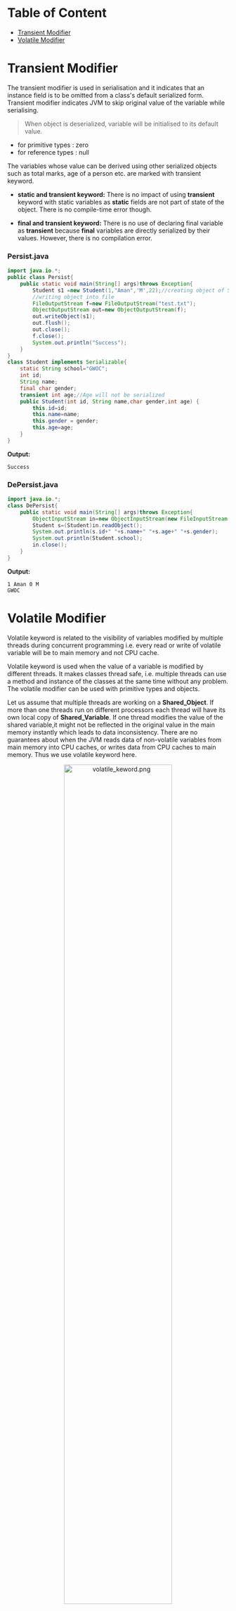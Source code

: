 # Table of Content
* [Transient Modifier](#transient-modifier)
* [Volatile Modifier](#volatile-modifier)

# Transient Modifier

The transient modifier is used in serialisation and it indicates that an instance field is to be omitted from a class's default serialized form. Transient modifier indicates JVM to skip original value of the variable while serialising. 

> When object is deserialized, variable will be initialised to its default value.
* for primitive types : zero
* for reference types : null

The variables whose value can be derived using other serialized objects such as total marks, age of a person etc. are marked with transient keyword.

* **static and transient keyword:** There is no impact of using **transient** keyword with static variables as **static** fields are not part of state of the object. There is no compile-time error though.

* **final and transient keyword:** There is no use of declaring final variable as **transient** because **final** variables are directly serialized by their values. However, there is no compilation error.

### Persist.java

```java
import java.io.*;
public class Persist{
    public static void main(String[] args)throws Exception{
        Student s1 =new Student(1,"Aman",'M',22);//creating object of Student class
        //writing object into file
        FileOutputStream f=new FileOutputStream("test.txt");
        ObjectOutputStream out=new ObjectOutputStream(f);
        out.writeObject(s1);
        out.flush();
        out.close();
        f.close();
        System.out.println("Success");
    }
}
class Student implements Serializable{
    static String school="GWOC";
    int id;
    String name;
    final char gender;
    transient int age;//Age will not be serialized
    public Student(int id, String name,char gender,int age) {
        this.id=id;
        this.name=name;
        this.gender = gender;
        this.age=age;
    }
}

```
**Output:**

```
Success
```

### DePersist.java
```java
import java.io.*;
class DePersist{
    public static void main(String[] args)throws Exception{
        ObjectInputStream in=new ObjectInputStream(new FileInputStream("test.txt"));
        Student s=(Student)in.readObject();
        System.out.println(s.id+" "+s.name+" "+s.age+" "+s.gender);
        System.out.println(Student.school);
        in.close();
    }
}

```

**Output:**

```
1 Aman 0 M
GWOC
```

# Volatile Modifier

Volatile keyword is related to the visibility of variables modified by multiple threads during concurrent programming i.e. every read or write of volatile variable will be to main memory and not CPU cache.

Volatile keyword is used when the value of a variable is modified by different threads. It makes classes thread safe, i.e. multiple threads can use a method and instance of the classes at the same time without any problem. The volatile modifier can be used with primitive types and objects.

Let us assume that multiple threads are working on a **Shared_Object**. If more than one threads run on different processors each thread will have its own local copy of **Shared_Variable**. If one thread modifies the value of the shared variable,it might not be reflected in the original value in the main memory instantly which leads to data inconsistency. There are no guarantees about when the JVM reads data of non-volatile variables from main memory into CPU caches, or writes data from CPU caches to main memory. Thus we use volatile keyword here.

<p align="center"> <img src="https://i.imgur.com/ZWukil2.png" alt="volatile_keword.png" align="centre" width=70% /></p>

```java
// Thread termination with a volatile field
public class StopThread {
    private static volatile boolean stopRequested;
    public static void main(String[] args) throws InterruptedException {
        //creating a thread
        Thread backgroundThread = new Thread(() -> {
            int i = 0;
            while (!stopRequested) {
                try {
                    Thread.sleep(60);
                } catch (InterruptedException e) {
                    e.printStackTrace();
                }
                System.out.println(++i);
            }
        });
        backgroundThread.start();
        Thread.sleep(300);
        stopRequested = true;
    }
}

```


**Output:**
```
1
2
3
4
5
```
### References:

* [www.geeksforgeeks.org](https://www.geeksforgeeks.org/transient-keyword-java/)

* [www.javatpoint.com](https://www.javatpoint.com/volatile-keyword-in-java#:~:text=Volatile%20keyword%20is%20used%20to,same%20time%20without%20any%20problem.)

* Effective Java (by Addison Wesley)
